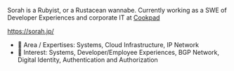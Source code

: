 Sorah is a Rubyist, or a Rustacean wannabe. Currently working as a SWE of Developer Experiences and corporate IT at [Cookpad](https://cookpad.com/uk)

https://sorah.jp/

- 🔭 Area / Expertises: Systems, Cloud Infrastructure, IP Network
- 🌱 Interest: Systems, Developer/Employee Experiences, BGP Network, Digital Identity, Authentication and Authorization
